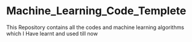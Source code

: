 # Machine_Learning_Code_Templete
This Repository contains all the codes and machine learning algorithms which I Have learnt and used till now 
